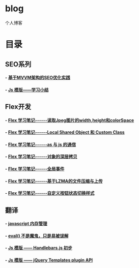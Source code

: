 blog
====

个人博客

# 目录

## SEO系列
#### - [基于MVVM架构的SEO优化实践](https://github.com/zycFran/blog/issues/1)
#### - [Js 模版——学习小结](https://www.cnblogs.com/zyc-undefined/p/3145057.html)

## Flex开发
#### - [Flex 学习笔记------读取Jpeg图片的width,height和colorSpace](https://www.cnblogs.com/zyc-undefined/p/3199327.html)
#### - [Flex 学习笔记------Local Shared Object 和 Custom Class](https://www.cnblogs.com/zyc-undefined/p/3199963.html)
#### - [Flex 学习笔记------as 与 js 的通信](https://www.cnblogs.com/zyc-undefined/p/3183915.html)
#### - [Flex 学习笔记------对象的深层拷贝](https://www.cnblogs.com/zyc-undefined/p/3237618.html)
#### - [Flex 学习笔记------全局事件](https://www.cnblogs.com/zyc-undefined/p/3237595.html)
#### - [Flex 学习笔记------基于LZMA的文件压缩与上传](https://www.cnblogs.com/zyc-undefined/p/3199342.html)
#### - [Flex 学习笔记------自定义按钮状态切换样式](https://www.cnblogs.com/zyc-undefined/p/3245661.html)


## 翻译
#### - [javascript 内存管理](https://www.cnblogs.com/zyc-undefined/p/3172922.html)
#### - [eval() 不是魔鬼，只是易被误解](https://www.cnblogs.com/zyc-undefined/p/3175363.html)
#### - [Js 模版 —— Handlebars.js 初步](https://www.cnblogs.com/zyc-undefined/p/3143323.html)
#### - [Js 模版 —— jQuery Templates plugin API](https://www.cnblogs.com/zyc-undefined/p/3144268.html)
